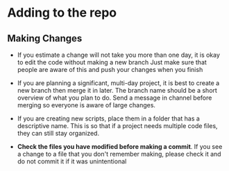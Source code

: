 # Adding to the repo
## Making Changes
- If you estimate a change will not take you more than one day, it is okay to edit the code without making a new branch
  Just make sure that people are aware of this and push your changes when you finish
  
- If you are planning a significant, multi-day project, it is best to create a new branch then merge it in later.
  The branch name should be a short overview of what you plan to do. Send a message in channel before merging so
  everyone is aware of large changes. 
  
- If you are creating new scripts, place them in a folder that has a descriptive name. This is so that if
  a project needs multiple code files, they can still stay organized.

- **Check the files you have modified before making a commit**. If you see a change to a file
  that you don't remember making, please check it and do not commit it if it was unintentional


